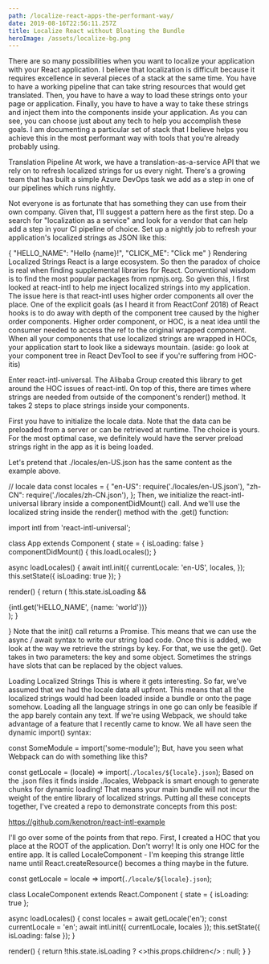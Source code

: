 ```yaml
---
path: /localize-react-apps-the-performant-way/
date: 2019-08-16T22:56:11.257Z
title: Localize React without Bloating the Bundle
heroImage: /assets/localize-bg.png
---
```

There are so many possibilities when you want to localize your application with your React application. I believe that localization is difficult because it requires excellence in several pieces of a stack at the same time. You have to have a working pipeline that can take string resources that would get translated. Then, you have to have a way to load these strings onto your page or application. Finally, you have to have a way to take these strings and inject them into the components inside your application. As you can see, you can choose just about any tech to help you accomplish these goals. I am documenting a particular set of stack that I believe helps you achieve this in the most performant way with tools that you're already probably using.

Translation Pipeline
At work, we have a translation-as-a-service API that we rely on to refresh localized strings for us every night. There's a growing team that has built a simple Azure DevOps task we add as a step in one of our pipelines which runs nightly.

Not everyone is as fortunate that has something they can use from their own company. Given that, I'll suggest a pattern here as the first step. Do a search for "localization as a service" and look for a vendor that can help add a step in your CI pipeline of choice. Set up a nightly job to refresh your application's localized strings as JSON like this:

{
  "HELLO_NAME": "Hello {name}!",
  "CLICK_ME": "Click me"
}
Rendering Localized Strings
React is a large ecosystem. So then the paradox of choice is real when finding supplemental libraries for React. Conventional wisdom is to find the most popular packages from npmjs.org. So given this, I first looked at react-intl to help me inject localized strings into my application. The issue here is that react-intl uses higher order components all over the place. One of the explicit goals (as I heard it from ReactConf 2018) of React hooks is to do away with depth of the component tree caused by the higher order components. Higher order component, or HOC, is a neat idea until the consumer needed to access the ref to the original wrapped component. When all your components that use localized strings are wrapped in HOCs, your application start to look like a sideways mountain. (aside: go look at your component tree in React DevTool to see if you're suffering from HOC-itis)

Enter react-intl-universal. The Alibaba Group created this library to get around the HOC issues of react-intl. On top of this, there are times where strings are needed from outside of the component's render() method. It takes 2 steps to place strings inside your components.

First you have to initialize the locale data. Note that the data can be preloaded from a server or can be retrieved at runtime. The choice is yours. For the most optimal case, we definitely would have the server preload strings right in the app as it is being loaded.

Let's pretend that ./locales/en-US.json has the same content as the example above.

// locale data
const locales = {
  "en-US": require('./locales/en-US.json'),
  "zh-CN": require('./locales/zh-CN.json'),
};
Then, we initialize the react-intl-universal library inside a componentDidMount() call. And we'll use the localized string inside the render() method with the .get() function:

import intl from 'react-intl-universal'; 

class App extends Component {
  state = { isLoading: false }
  componentDidMount() {
    this.loadLocales();
  }

  async loadLocales() {
    await intl.init({
      currentLocale: 'en-US',
      locales,
    });
    this.setState({ isLoading: true });
  }

  render() {
    return (
      !this.state.isLoading &&
      <div>
        {intl.get('HELLO_NAME', {name: 'world'})}
      </div>
    );
  }

}
Note that the init() call returns a Promise. This means that we can use the async / await syntax to write our string load code. Once this is added, we look at the way we retrieve the strings by key. For that, we use the get(). Get takes in two parameters: the key and some object. Sometimes the strings have slots that can be replaced by the object values.

Loading Localized Strings
This is where it gets interesting. So far, we've assumed that we had the locale data all upfront. This means that all the localized strings would had been loaded inside a bundle or onto the page somehow. Loading all the language strings in one go can only be feasible if the app barely contain any text. If we're using Webpack, we should take advantage of a feature that I recently came to know. We all have seen the dynamic import() syntax:

const SomeModule = import('some-module');
But, have you seen what Webpack can do with something like this?

const getLocale = (locale) => import(`./locales/${locale}.json`);
Based on the .json files it finds inside ./locales, Webpack is smart enough to generate chunks for dynamic loading! That means your main bundle will not incur the weight of the entire library of localized strings. Putting all these concepts together, I've created a repo to demonstrate concepts from this post:

https://github.com/kenotron/react-intl-example

I'll go over some of the points from that repo. First, I created a HOC that you place at the ROOT of the application. Don't worry! It is only one HOC for the entire app. It is called LocaleComponent - I'm keeping this strange little name until React.createResource() becomes a thing maybe in the future.

const getLocale = locale => import(`./locale/${locale}.json`);

class LocaleComponent extends React.Component {
  state = { isLoading: true };
  
  async loadLocales() { 
    const locales = await getLocale('en');
    const currentLocale = 'en';
    await intl.init({ currentLocale, locales });
    this.setState({ isLoading: false });
  }
  
  render() {
    return !this.state.isLoading ? <>this.props.children</> : null;
  }
}
